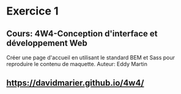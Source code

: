 # Exercice 1
## Cours: 4W4-Conception d'interface et développement Web

Créer une page d'accueil en utilisant le standard BEM et Sass pour reproduire le contenu de maquette.
Auteur: Eddy Martin

## https://davidmarier.github.io/4w4/